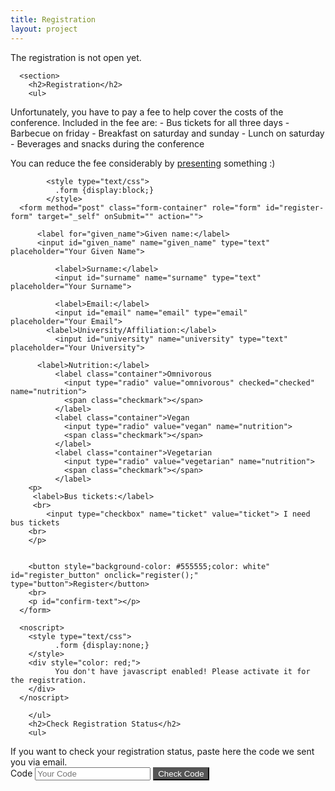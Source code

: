 ```yaml
---
title: Registration
layout: project
---
```


<article>
  <div class="inner">
    <div class="project-intro">
      <p>The registration is not open yet.</p>
    </div>
    <div class="project-main">
                

      
      <section>
        <h2>Registration</h2>
        <ul>

<div markdown="1">
Unfortunately, you have to pay a fee to help cover the costs of the conference. Included in the fee are:
- Bus tickets for all three days
- Barbecue on friday
- Breakfast on saturday and sunday
- Lunch on saturday
- Beverages and snacks during the conference


You can reduce the fee considerably by [presenting](/call/) something :)
</div>

	  
            <style type="text/css">
              .form {display:block;}
            </style>
	  <form method="post" class="form-container" role="form" id="register-form" target="_self" onSubmit="" action="">
           
	      <label for="given_name">Given name:</label> 
	      <input id="given_name" name="given_name" type="text" placeholder="Your Given Name">
 
              <label>Surname:</label>
              <input id="surname" name="surname" type="text" placeholder="Your Surname">

              <label>Email:</label>
              <input id="email" name="email" type="email" placeholder="Your Email">
            <label>University/Affiliation:</label>
              <input id="university" name="university" type="text" placeholder="Your University">
            
	      <label>Nutrition:</label>
              <label class="container">Omnivorous
                <input type="radio" value="omnivorous" checked="checked" name="nutrition">
                <span class="checkmark"></span>
              </label>
              <label class="container">Vegan
                <input type="radio" value="vegan" name="nutrition">
                <span class="checkmark"></span>
              </label>
              <label class="container">Vegetarian
                <input type="radio" value="vegetarian" name="nutrition">
                <span class="checkmark"></span>
              </label>
        <p>
         <label>Bus tickets:</label>
         <br>
            <input type="checkbox" name="ticket" value="ticket"> I need bus tickets
        <br>
        </p>


  	    <button style="background-color: #555555;color: white" id="register_button" onclick="register();" type="button">Register</button>
	    <br>
  	    <p id="confirm-text"></p>
	  </form>

	  <noscript>
  	    <style type="text/css">
    	      .form {display:none;}
  	    </style>
  	    <div style="color: red;">
    	      You don't have javascript enabled! Please activate it for the registration.
  	    </div>
	  </noscript>

        </ul>  
        <h2>Check Registration Status</h2>
        <ul>

<div markdown="1">
If you want to check your registration status, paste here the code we sent you via email.
</div>
          <form class="form-container" role="form">
            <label>Code</label>
            <input id="code" name="code" type="text" placeholder="Your Code" required>
            <button style="background-color: #555555;color: white" id="code_button" onclick="checkCode();" type="button">Check Code</button>
          </form>
          <br>
          <p id="code-text"></p>
        </ul>
      </section>
    </div>
  </div>
</article>
